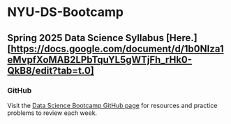 # NYU-DS-Bootcamp

## Spring 2025 Data Science Syllabus [Here.][https://docs.google.com/document/d/1b0NIza1eMvpfXoMAB2LPbTquYL5gWTjFh_rHk0-QkB8/edit?tab=t.0]

### GitHub
Visit the [Data Science Bootcamp GitHub page](https://github.com/rohnnie/NYU-Data-Science-Bootcamp-Spring-2025/tree/main) for resources and practice problems to review each week.
